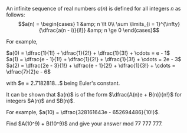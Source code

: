 An infinite sequence of real numbers <var>a</var>(<var>n</var>) is defined for all integers <var>n</var> as follows:
$$a(n) = \begin{cases}
1 &amp; n \lt 0\\
\sum \limits_{i = 1}^{\infty}{\dfrac{a(n - i)}{i!}} &amp; n \ge 0
\end{cases}$$

<p>For example,<br /></p>

<p>$a(0) = \dfrac{1}{1!} + \dfrac{1}{2!} + \dfrac{1}{3!} + \cdots = e - 1$<br />
$a(1) = \dfrac{e - 1}{1!} + \dfrac{1}{2!} + \dfrac{1}{3!} + \cdots = 2e - 3$<br />
$a(2) = \dfrac{2e - 3}{1!} + \dfrac{e - 1}{2!} + \dfrac{1}{3!} + \cdots = \dfrac{7}{2}e - 6$</p>

<p>with $e = 2.7182818...$ being Euler's constant.</p>

<p>It can be shown that $a(n)$ is of the form $\dfrac{A(n)e + B(n)}{n!}$ for integers $A(n)$ and $B(n)$.</p>

<p>For example, $a(10) = \dfrac{328161643e - 652694486}{10!}$.</p>

<p>Find $A(10^9) + B(10^9)$ and give your answer mod 77 777 777.</p>
